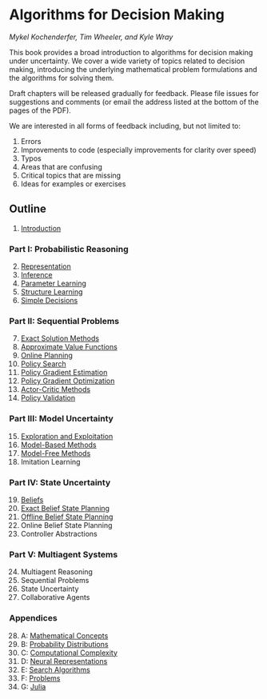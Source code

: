 # Algorithms for Decision Making
*Mykel Kochenderfer, Tim Wheeler, and Kyle Wray*

This book provides a broad introduction to algorithms for decision making under uncertainty. We cover a wide variety of topics related to decision making, introducing the underlying mathematical problem formulations and the algorithms for solving them.

Draft chapters will be released gradually for feedback. Please file issues for suggestions and comments (or email the address listed at the bottom of the pages of the PDF).

We are interested in all forms of feedback including, but not limited to:
1. Errors
2. Improvements to code (especially improvements for clarity over speed)
3. Typos
4. Areas that are confusing
5. Critical topics that are missing
6. Ideas for examples or exercises

## Outline

1. [Introduction](https://web.stanford.edu/group/sisl/public/dm/chapter-1.pdf)

### Part I: Probabilistic Reasoning

2. [Representation](https://web.stanford.edu/group/sisl/public/dm/chapter-2.pdf)
3. [Inference](https://web.stanford.edu/group/sisl/public/dm/chapter-3.pdf)
4. [Parameter Learning](https://web.stanford.edu/group/sisl/public/dm/chapter-4.pdf)
5. [Structure Learning](https://web.stanford.edu/group/sisl/public/dm/chapter-5.pdf)
6. [Simple Decisions](https://web.stanford.edu/group/sisl/public/dm/chapter-6.pdf)

### Part II: Sequential Problems

7. [Exact Solution Methods](https://web.stanford.edu/group/sisl/public/dm/chapter-7.pdf)
8. [Approximate Value Functions](https://web.stanford.edu/group/sisl/public/dm/chapter-8.pdf)
9. [Online Planning](https://web.stanford.edu/group/sisl/public/dm/chapter-9.pdf)
10. [Policy Search](https://web.stanford.edu/group/sisl/public/dm/chapter-10.pdf)
11. [Policy Gradient Estimation](https://web.stanford.edu/group/sisl/public/dm/chapter-11.pdf)
12. [Policy Gradient Optimization](https://web.stanford.edu/group/sisl/public/dm/chapter-12.pdf)
13. [Actor-Critic Methods](https://web.stanford.edu/group/sisl/public/dm/chapter-13.pdf)
14. [Policy Validation](https://web.stanford.edu/group/sisl/public/dm/chapter-14.pdf)

### Part III: Model Uncertainty

15. [Exploration and Exploitation](https://web.stanford.edu/group/sisl/public/dm/chapter-15.pdf)
16. [Model-Based Methods](https://web.stanford.edu/group/sisl/public/dm/chapter-16.pdf)
17. [Model-Free Methods](https://web.stanford.edu/group/sisl/public/dm/chapter-17.pdf)
18. Imitation Learning

### Part IV: State Uncertainty

19. [Beliefs](https://web.stanford.edu/group/sisl/public/dm/chapter-19.pdf)
20. [Exact Belief State Planning](https://web.stanford.edu/group/sisl/public/dm/chapter-20.pdf)
21. [Offline Belief State Planning](https://web.stanford.edu/group/sisl/public/dm/chapter-21.pdf)
22. Online Belief State Planning
23. Controller Abstractions

### Part V: Multiagent Systems

24. Multiagent Reasoning
25. Sequential Problems
26. State Uncertainty
27. Collaborative Agents

### Appendices

28. A: [Mathematical Concepts](https://web.stanford.edu/group/sisl/public/dm/chapter-28.pdf)
29. B: [Probability Distributions](https://web.stanford.edu/group/sisl/public/dm/chapter-29.pdf)
30. C: [Computational Complexity](https://web.stanford.edu/group/sisl/public/dm/chapter-30.pdf)
31. D: [Neural Representations](https://web.stanford.edu/group/sisl/public/dm/chapter-31.pdf)
32. E: [Search Algorithms](https://web.stanford.edu/group/sisl/public/dm/chapter-32.pdf)
33. F: [Problems](https://web.stanford.edu/group/sisl/public/dm/chapter-33.pdf)
34. G: [Julia](https://web.stanford.edu/group/sisl/public/dm/chapter-34.pdf)
